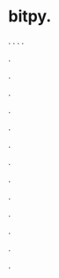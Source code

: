 # bitpy.
.
.
.
.












.






















































.
























.



























.

















































































.































































.































































































.















.


































































.
























































































.




.






.









.

